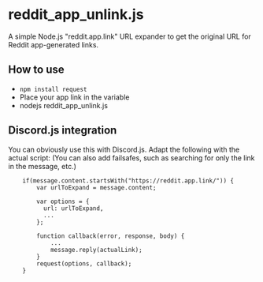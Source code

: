 # reddit_app_unlink.js
A simple Node.js "reddit.app.link" URL expander to get the original URL for Reddit app-generated links.

## How to use
- `npm install request`
- Place your app link in the variable
- nodejs reddit_app_unlink.js

## Discord.js integration
You can obviously use this with Discord.js.
Adapt the following with the actual script:
(You can also add failsafes, such as searching for only the link in the message, etc.)

```
	if(message.content.startsWith("https://reddit.app.link/")) { 
		var urlToExpand = message.content;

		var options = {
		  url: urlToExpand,
		  ...
		};

		function callback(error, response, body) {
			...
			message.reply(actualLink);
		}
		request(options, callback);
	}
```